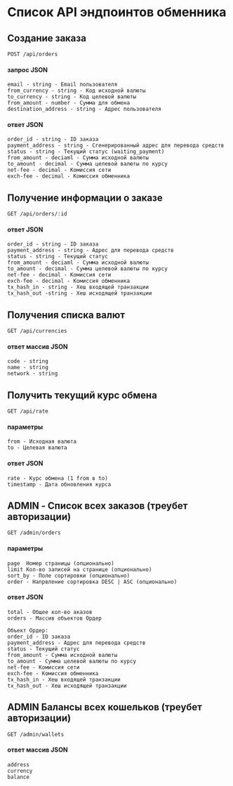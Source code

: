 # Список API эндпоинтов обменника

## Создание заказа

```
POST /api/orders
```

#### запрос JSON

```
email - string - Email пользователя
from_currency - string - Код исходной валюты
to_currency - string - Код целевой валюты
from_amount - number - Сумма для обмена
destination_address - string - Адрес пользователя
```

#### ответ JSON

```
order_id - string - ID заказа
payment_address - string - Сгенерированный адрес для перевода средств
status - string - Текущий статус (waiting_payment)
from_amount - deciaml - Сумма исходной валюты
to_amount - decimal - Сумма целевой валюты по курсу
net-fee - decimal - Комиссия сети
exch-fee - decimal - Комиссия обменника
```

## Получение информации о заказе

```
GET /api/orders/:id
```

#### ответ JSON

```
order_id - string - ID заказа
payment_address - string - Адрес для перевода средств
status - string - Текущий статус
from_amount - deciaml - Сумма исходной валюты
to_amount - decimal - Сумма целевой валюты по курсу
net-fee - decimal - Комиссия сети
exch-fee - decimal - Комиссия обменника
tx_hash_in - string - Хеш входящей транзакции
tx_hash_out -string - Хеш исходящей транзакции
```

## Получения списка валют

```
GET /api/currencies
```

#### ответ массив JSON

```
code - string
name - string
network - string
```

## Получить текущий курс обмена

```
GET /api/rate
```

#### параметры

```
from - Исходная валюта
to - Целевая валюта
```

#### ответ JSON

```
rate - Курс обмена (1 from в to)
timestamp - Дата обновления курса
```

## ADMIN - Список всех заказов (треубет авторизации)

```
GET /admin/orders
```

#### параметры

```
page  Номер страницы (опционально)
limit Кол-во записей на странице (опционально)
sort_by - Поле сортировки (опционально)
order - Напрвление сортировка DESC | ASC (опционально)

```

#### ответ JSON

```
total - Общее кол-во аказов
orders - Массив объектов Ордер

Объект Ордер:
order_id - ID заказа
payment_address - Адрес для перевода средств
status - Текущий статус
from_amount - Сумма исходной валюты
to_amount - Сумма целевой валюты по курсу
net-fee - Комиссия сети
exch-fee - Комиссия обменника
tx_hash_in - Хеш входящей транзакции
tx_hash_out - Хеш исходящей транзакции
```

## ADMIN Балансы всех кошельков (треубет авторизации)

```
GET /admin/wallets
```

#### ответ массив JSON

```
address
currency
balance
```
